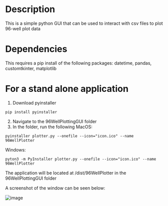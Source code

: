 # Description
This is a simple python GUI that can be used to interact with csv files to plot 96-well plot data

# Dependencies
This requires a pip install of the following packages:
datetime, pandas, customtkinter, matplotlib

# For a stand alone application
1. Download pyinstaller
```
pip install pyinstaller
```
2. Navigate to the 96WellPlottingGUI folder
3. In the folder, run the following
MacOS:
```
pyinstaller plotter.py --onefile --icon="icon.ico" --name 96WellPlotter
```
Windows:
```
pyton3 -m PyInstaller plotter.py --onefile --icon="icon.ico" --name 96WellPlotter
```

The application will be located at /dist/96WellPlotter in the 96WellPlottingGUI folder

A screenshot of the window can be seen below:

![image](https://github.com/ki-preclinical-imaging-and-testing/96WellPlottingGUI/assets/159062567/d40a63b6-ca37-4101-886a-a38f49144464)
